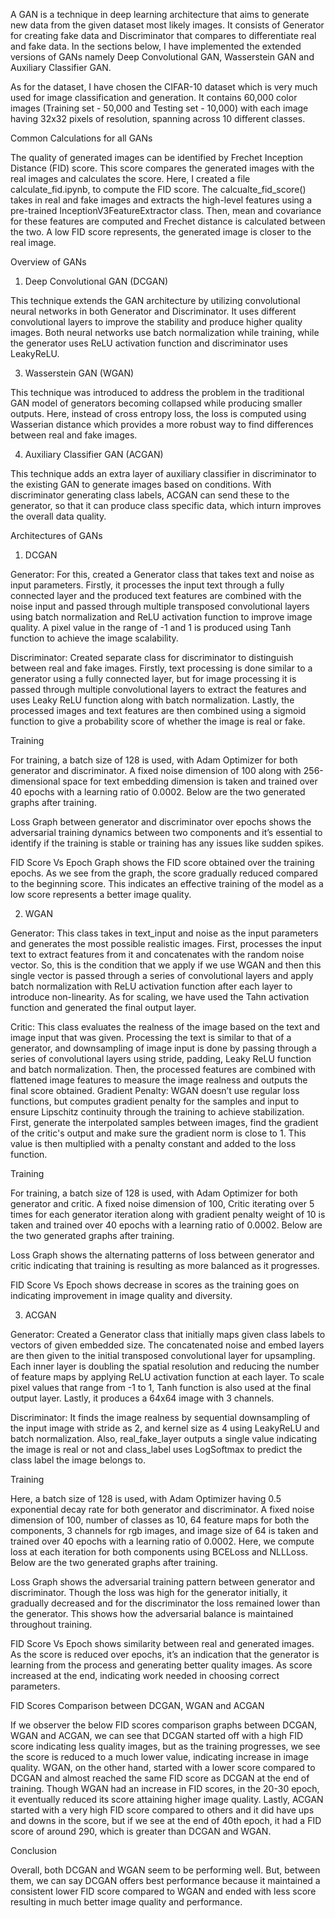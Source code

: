 A GAN is a technique in deep learning architecture that aims to generate new data from the given dataset most likely images. It consists of Generator for creating fake data and Discriminator that compares to differentiate real and fake data. In the sections below, I have implemented the extended versions of GANs namely Deep Convolutional GAN, Wasserstein GAN and Auxiliary Classifier GAN.

As for the dataset, I have chosen the CIFAR-10 dataset which is very much used for image classification and generation. It contains 60,000 color images (Training set - 50,000 and Testing set - 10,000) with each image having 32x32 pixels of resolution, spanning across 10 different classes.

Common Calculations for all GANs

The quality of generated images can be identified by Frechet Inception Distance (FID) score. This score compares the generated images with the real images and calculates the score. Here, I created a file calculate_fid.ipynb, to compute the FID score. The calcualte_fid_score() takes in real and fake images and extracts the high-level features using a pre-trained InceptionV3FeatureExtractor class. Then, mean and covariance for these features are computed and Frechet distance is calculated between the two. A low FID score represents, the generated image is closer to the real image.

Overview of GANs

1. Deep Convolutional GAN (DCGAN)
   
This technique extends the GAN architecture by utilizing convolutional neural networks in both Generator and Discriminator. It uses different convolutional layers to improve the stability and produce higher quality images. Both neural networks use batch normalization while training, while the generator uses ReLU activation function and discriminator uses LeakyReLU.

3. Wasserstein GAN (WGAN)
   
This technique was introduced to address the problem in the traditional GAN model of generators becoming collapsed while producing smaller outputs. Here, instead of cross entropy loss, the loss is computed using Wasserian distance which provides a more robust way to find differences between real and fake images.

4. Auxiliary Classifier GAN (ACGAN)
   
This technique adds an extra layer of auxiliary classifier in discriminator to the existing GAN to generate images based on conditions. With discriminator generating class labels, ACGAN can send these to the generator, so that it can produce class specific data, which inturn improves the overall data quality.

Architectures of GANs

1. DCGAN
   
Generator: For this, created a Generator class that takes text and noise as input parameters. Firstly, it processes the input text through a fully connected layer and the produced text features are combined with the noise input and passed through multiple transposed convolutional layers using batch normalization and ReLU activation function to improve image quality. A pixel value in the range of -1 and 1 is produced using Tanh function to achieve the image scalability.

Discriminator: Created separate class for discriminator to distinguish between real and fake images. Firstly, text processing is done similar to a generator using a fully connected layer, but for image processing  it is passed through multiple convolutional layers to extract the features and uses Leaky ReLU function along with batch normalization. Lastly, the processed images and text features are then combined using a sigmoid function to give a probability score of whether the image is real or fake.

Training

For training, a batch size of 128 is used, with Adam Optimizer for both generator and discriminator. A fixed noise dimension of 100 along with 256-dimensional space for text embedding dimension is taken and trained over 40 epochs with a learning ratio of 0.0002. Below are the two generated graphs after training. 

Loss Graph between generator and discriminator over epochs shows the adversarial training dynamics between two components and it’s essential to identify if the training is stable or training has any issues like sudden spikes.

FID Score Vs Epoch Graph shows the FID score obtained over the training epochs. As we see from the graph, the score gradually reduced compared to the beginning score. This indicates an effective training of the model as a low score represents a better image quality.


2. WGAN
   
Generator: This class takes in text_input and noise as the input parameters and generates the most possible realistic images. First, processes the input text to extract features from it and concatenates with the random noise vector. So, this is the condition that we apply if we use WGAN and then this single vector is passed through a series of convolutional layers and apply batch normalization with ReLU activation function after each layer to introduce non-linearity. As for scaling, we have used the Tahn activation function and generated the final output layer.

Critic: This class evaluates the realness of the image based on the text and image input that was given. Processing the text is similar to that of a generator, and downsampling of image input is done by passing through a series of convolutional layers using stride, padding, Leaky ReLU function and batch normalization. Then, the processed features are combined with flattened image features to measure the image realness and outputs the final score obtained.
Gradient Penalty: WGAN doesn’t use regular loss functions, but computes gradient penalty for the samples and input to ensure Lipschitz continuity through the training to achieve stabilization. First, generate the interpolated samples between images, find the gradient of the critic's output and make sure the gradient norm is close to 1. This value is then multiplied with a penalty constant and added to the loss function.

Training

For training, a batch size of 128 is used, with Adam Optimizer for both generator and critic. A fixed noise dimension of 100, Critic iterating over 5 times for each generator iteration along with gradient penalty weight of 10 is taken and trained over 40 epochs with a learning ratio of 0.0002. Below are the two generated graphs after training.

Loss Graph shows the alternating patterns of loss between generator and critic indicating that training is resulting as more balanced as it progresses.

FID Score Vs Epoch shows decrease in scores as the training goes on indicating improvement in image quality and diversity.


3. ACGAN
   
Generator: Created a Generator class that initially maps given class labels to vectors of given embedded size. The concatenated noise and embed layers are then given to the initial transposed convolutional layer for upsampling. Each inner layer is doubling the spatial resolution and reducing the number of feature maps by applying ReLU activation function at each layer. To scale pixel values that range from -1 to 1, Tanh function is also used at the final output layer. Lastly, it produces a 64x64 image with 3 channels.

Discriminator: It finds the image realness by sequential downsampling of the input image with stride as 2, and kernel size as 4 using LeakyReLU and batch normalization. Also, real_fake_layer outputs a single value indicating the image is real or not and class_label uses LogSoftmax to predict the class label the image belongs to.

Training

Here, a batch size of 128 is used, with Adam Optimizer having 0.5 exponential decay rate for both generator and discriminator. A fixed noise dimension of 100, number of classes as 10, 64 feature maps for both the components, 3 channels for rgb images, and image size of 64 is taken and trained over 40 epochs with a learning ratio of 0.0002. Here, we compute loss at each iteration for both components using BCELoss and NLLLoss. Below are the two generated graphs after training.

Loss Graph shows the adversarial training pattern between generator and discriminator. Though the loss was high for the generator initially, it gradually decreased and for the discriminator the loss remained lower than the generator. This shows how the adversarial balance is maintained throughout training.

FID Score Vs Epoch shows similarity between real and generated images. As the score is reduced over epochs, it’s an indication that the generator is learning from the process and generating better quality images. As score increased at the end, indicating work needed in choosing correct parameters.



FID Scores Comparison between DCGAN, WGAN and ACGAN

If we observer the below FID scores comparison graphs between DCGAN, WGAN and ACGAN, we can see that DCGAN started off with a high FID score indicating less quality images, but as the training progresses, we see the score is reduced to a much lower value, indicating increase in image quality. WGAN, on the other hand, started with a lower score compared to DCGAN and almost reached the same FID score as DCGAN at the end of training. Though WGAN had an increase in FID scores, in the 20-30 epoch, it eventually reduced its score attaining higher image quality. Lastly, ACGAN started with a very high FID score compared to others and it did have ups and downs in the score, but if we see at the end of 40th epoch, it had a FID score of around 290, which is greater than DCGAN and WGAN.

Conclusion

Overall, both DCGAN and WGAN seem to be performing well. But, between them, we can say DCGAN offers best performance because it maintained a consistent lower FID score compared to WGAN and ended with less score resulting in much better image quality and performance.


